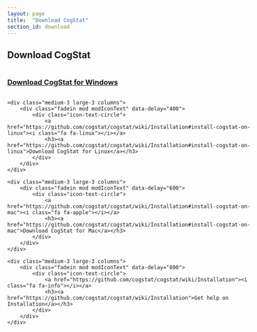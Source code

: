 ```yaml
---
layout: page
title:  "Download CogStat"
section_id: download
---
```

<div class='four spacing'></div>

## Download CogStat

<div class='four spacing'></div>

<div class="row" style="width: 60vw">
    <div class="medium-3 large-3 columns">
        <div class="fadein mod modIconText" data-delay="200">
            <div class="icon-text-circle">
                <a href="https://docs.google.com/forms/d/e/1FAIpQLSfHOGE3O-L2g9XihSHj-bvWDLJnYMot-moWhZ1jgbXcKHMFqg/viewform"><i class="fa fa-windows"></i></a>
                <h3><a href="https://docs.google.com/forms/d/e/1FAIpQLSfHOGE3O-L2g9XihSHj-bvWDLJnYMot-moWhZ1jgbXcKHMFqg/viewform">Download CogStat for Windows</a></h3>
            </div>
        </div>
    </div>
    
    <div class="medium-3 large-3 columns">
        <div class="fadein mod modIconText" data-delay="400">
            <div class="icon-text-circle">
                <a href="https://github.com/cogstat/cogstat/wiki/Installation#install-cogstat-on-linux"><i class="fa fa-linux"></i></a>
                <h3><a href="https://github.com/cogstat/cogstat/wiki/Installation#install-cogstat-on-linux">Download CogStat for Linux</a></h3>
            </div>
        </div>
    </div>
    
    <div class="medium-3 large-3 columns">
        <div class="fadein mod modIconText" data-delay="600">
            <div class="icon-text-circle">
                <a href="https://github.com/cogstat/cogstat/wiki/Installation#install-cogstat-on-mac"><i class="fa fa-apple"></i></a>
                <h3><a href="https://github.com/cogstat/cogstat/wiki/Installation#install-cogstat-on-mac">Download CogStat for Mac</a></h3>
            </div>
        </div>
    </div>
    
    <div class="medium-3 large-3 columns">
        <div class="fadein mod modIconText" data-delay="800">
            <div class="icon-text-circle">
                <a href="https://github.com/cogstat/cogstat/wiki/Installation"><i class="fa fa-info"></i></a>
                <h3><a href="https://github.com/cogstat/cogstat/wiki/Installation">Get help on Installation</a></h3>
            </div>
        </div>
    </div>
</div>

<div class='four spacing'></div>